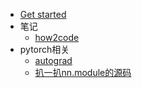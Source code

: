 * [Get started](/)
* 笔记
    * [how2code](blog/how2code/how2code.md)
* pytorch相关
    * [autograd](blog/pytorch/torch基础.md)
    * [扒一扒nn.module的源码](blog/pytorh/nn.Module详解.md)


